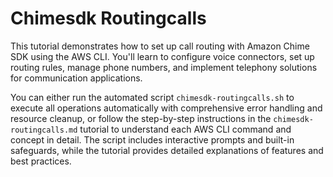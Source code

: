 # Chimesdk Routingcalls

This tutorial demonstrates how to set up call routing with Amazon Chime SDK using the AWS CLI. You'll learn to configure voice connectors, set up routing rules, manage phone numbers, and implement telephony solutions for communication applications.

You can either run the automated script `chimesdk-routingcalls.sh` to execute all operations automatically with comprehensive error handling and resource cleanup, or follow the step-by-step instructions in the `chimesdk-routingcalls.md` tutorial to understand each AWS CLI command and concept in detail. The script includes interactive prompts and built-in safeguards, while the tutorial provides detailed explanations of features and best practices.
